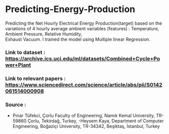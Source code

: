 # Predicting-Energy-Production
Predicting the Net Hourly Electrical Energy Production(target) based on the variations of 4  hourly average ambient variables (features) : 
Temperature, 
Ambient Pressure, 
Relative Humidity,  
Exhaust Vacuum.
I trained the model using Multiple linear Regression.
### Link to dataset : https://archive.ics.uci.edu/ml/datasets/Combined+Cycle+Power+Plant
### Link to relevant papers : https://www.sciencedirect.com/science/article/abs/pii/S0142061514000908
### Source : 
- Pınar Tüfekci, Çorlu Faculty of Engineering, Namık Kemal University, TR-59860 Çorlu, Tekirdağ, Turkey, 
-Heysem Kaya, Department of Computer Engineering, Boğaziçi University, TR-34342, Beşiktaş, İstanbul, Turkey
 
